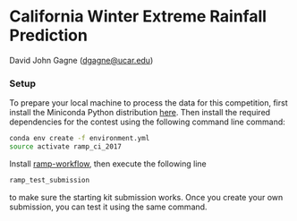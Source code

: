 # California Winter Extreme Rainfall Prediction

David John Gagne (dgagne@ucar.edu)

### Setup

To prepare your local machine to process the data for this competition, first install the Miniconda Python distribution [here](https://conda.io/miniconda.html). Then install the required dependencies for the contest using the following command line command:
```bash
conda env create -f environment.yml
source activate ramp_ci_2017
```

Install [ramp-workflow](https://github.com/paris-saclay-cds/ramp-workflow), then execute the following line
```bash
ramp_test_submission
```
to make sure the starting kit submission works. Once you create your own submission, you can test it using the same command.
